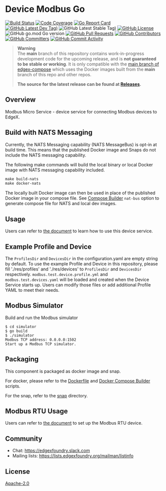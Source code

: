 # Device Modbus Go
[![Build Status](https://jenkins.edgexfoundry.org/view/EdgeX%20Foundry%20Project/job/edgexfoundry/job/device-modbus-go/job/main/badge/icon)](https://jenkins.edgexfoundry.org/view/EdgeX%20Foundry%20Project/job/edgexfoundry/job/device-modbus-go/job/main/) [![Code Coverage](https://codecov.io/gh/edgexfoundry/device-modbus-go/branch/main/graph/badge.svg?token=tgWsR3KWGX)](https://codecov.io/gh/edgexfoundry/device-modbus-go) [![Go Report Card](https://goreportcard.com/badge/github.com/edgexfoundry/device-modbus-go)](https://goreportcard.com/report/github.com/edgexfoundry/device-modbus-go) [![GitHub Latest Dev Tag)](https://img.shields.io/github/v/tag/edgexfoundry/device-modbus-go?include_prereleases&sort=semver&label=latest-dev)](https://github.com/edgexfoundry/device-modbus-go/tags) ![GitHub Latest Stable Tag)](https://img.shields.io/github/v/tag/edgexfoundry/device-modbus-go?sort=semver&label=latest-stable) [![GitHub License](https://img.shields.io/github/license/edgexfoundry/device-modbus-go)](https://choosealicense.com/licenses/apache-2.0/) ![GitHub go.mod Go version](https://img.shields.io/github/go-mod/go-version/edgexfoundry/device-modbus-go) [![GitHub Pull Requests](https://img.shields.io/github/issues-pr-raw/edgexfoundry/device-modbus-go)](https://github.com/edgexfoundry/device-modbus-go/pulls) [![GitHub Contributors](https://img.shields.io/github/contributors/edgexfoundry/device-modbus-go)](https://github.com/edgexfoundry/device-modbus-go/contributors) [![GitHub Committers](https://img.shields.io/badge/team-committers-green)](https://github.com/orgs/edgexfoundry/teams/device-modbus-go-committers/members) [![GitHub Commit Activity](https://img.shields.io/github/commit-activity/m/edgexfoundry/device-modbus-go)](https://github.com/edgexfoundry/device-modbus-go/commits)


> **Warning**  
> The **main** branch of this repository contains work-in-progress development code for the upcoming release, and is **not guaranteed to be stable or working**.
> It is only compatible with the [main branch of edgex-compose](https://github.com/edgexfoundry/edgex-compose) which uses the Docker images built from the **main** branch of this repo and other repos.
>
> **The source for the latest release can be found at [Releases](https://github.com/edgexfoundry/device-modbus-go/releases).**

## Overview
Modbus Micro Service - device service for connecting Modbus devices to EdgeX.
## Build with NATS Messaging
Currently, the NATS Messaging capability (NATS MessageBus) is opt-in at build time.
This means that the published Docker image and Snaps do not include the NATS messaging capability.

The following make commands will build the local binary or local Docker image with NATS messaging
capability included.
```makefile
make build-nats
make docker-nats
```

The locally built Docker image can then be used in place of the published Docker image in your compose file.
See [Compose Builder](https://github.com/edgexfoundry/edgex-compose/tree/main/compose-builder#gen) `nat-bus` option to generate compose file for NATS and local dev images.

## Usage
Users can refer to [the document](https://docs.edgexfoundry.org/2.0/examples/Ch-ExamplesAddingModbusDevice) to learn how to use this device service.
## Example Profile and Device
The `ProfilesDir` and `DevicesDir` in the configuration.yaml are empty string by default.
To use the example Profile and Device in this repository, please fill './res/profiles' and './res/devices'
to `ProfilesDir` and `DevicesDir` respectively.
`modbus.test.device.profile.yml` and `modbus.test.devices.yaml` will be loaded and created when the Device Service starts up.
Users can modify those files or add additional Profile YAML to meet their needs.
## Modbus Simulator
Build and run the Modbus simulator
```
$ cd simulator
$ go build
$ ./simulator 
Modbus TCP address: 0.0.0.0:1502 
Start up a Modbus TCP simulator.
```
## Packaging

This component is packaged as docker image and snap.

For docker, please refer to the [Dockerfile](Dockerfile) and [Docker Compose Builder] scripts.

For the snap, refer to the [snap](snap) directory.

## Modbus RTU Usage
Users can refer to [the document](https://docs.edgexfoundry.org/2.0/examples/Ch-ExamplesAddingModbusDevice/#set-up-the-modbus-rtu-device) to set up the Modbus RTU device.

## Community
- Chat: https://edgexfoundry.slack.com
- Mailing lists: https://lists.edgexfoundry.org/mailman/listinfo

## License
[Apache-2.0](LICENSE)

[Docker Compose Builder]: https://github.com/edgexfoundry/edgex-compose/tree/main/compose-builder
